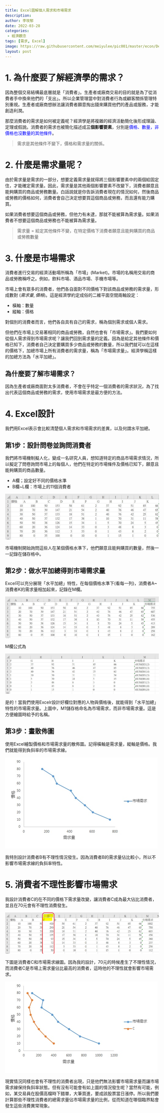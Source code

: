 ```yaml
---
title: Excel圖解個人需求和市場需求
description: 
author: 李玫郁
date: 2022-03-28
categories:
 - 經濟觀念
tags: [需求, Excel]
image: https://raw.githubusercontent.com/meiyulee/pic001/master/econ/Demand_005.JPG
layout: post
---
```


# 1. 為什麼要了解經濟學的需求？

因為整個交易結構最底層就是「消費者」。生產者或廠商交易的目的就是為了從消費者手中換來他們的「支出」。所以企業管理當中對消費者行為或顧客關係管理特別重視。生產者或廠商想辦法讓消費者願意掏出錢來購買他們的產品或服務，才能創造利潤。

那麼消費者的需求是如何被定義呢？經濟學是將複雜的經濟活動簡化後形成理論、定理或假說。消費者的需求也被簡化描述成**三個影響要素**，分別是<font color="blue">價格、數量，非價格也沒數量的其他條件</font>。

> 需求是其他條件不變下，價格和需求量的關係。

# 2. 什麼是需求量呢？

由於需求量是需求的一部分，想要定義需求量就得將三個影響要素中的兩個給固定住，才能確定需求量。因此，需求量是其他兩個影響要素不改變下，消費者願意且能夠購買的商品或勞務數量。白話說就是你告訴消費者現在的情況如何，然後商品或勞務的價格如何，消費者會自己決定想要買這個商品或勞務，而且還有能力購買。

如果消費者想要這個商品或勞務，但他力有未逮，那就不能被算為需求量。如果消費者不想要這個商品或勞務也不能被算為需求量。

> 需求量 = 給定其他條件不變，在特定價格下消費者願意且能夠購買的商品或勞務數量


# 3. 什麼是市場需求

消費者進行交易的經濟活動場所稱為「市場」(Market)。市場的名稱用交易的商品或勞務稱呼之。例如，飲料市場、酒品市場、手機市場等。

市場上會有眾多的消費者，他們各自面對不同價格下對該商品或勞務的需求量，形成數對 $(需求量, 價格)$。這是經濟學約定成俗的二維平面空間兩軸設定：

- 橫軸：數量
- 縱軸：價格

對個別的消費者而言，他們各自具有自己的需求，稱為個別需求或個人需求。

但他們在市場上交易著相同的商品或勞務，自然也會有「市場需求」。我們要如何從個人需求得到市場需求呢？讓我們回到需求量的定義。因為是給定其他條件和價格已知下，消費者自己決定要購買多少商品或勞務的數量，所以我們就可以在這樣的價格下，加總市場上所有消費者的需求量，稱為「市場需求量」。經濟學稱這樣的加總方法為「水平加總」。

## 為什麼要了解市場需求？

因為生產者或廠商面對太多消費者，不會在乎特定一個消費者的需求狀況，為了找出代表這個商品或勞務的需求，使用市場需求是最方便的方法。

# 4. Excel設計

我們用Excel表示會比較清楚個人需求和市場需求的差異，以及何謂水平加總。

## 第1步：設計問卷並詢問消費者

我們將市場機制擬人化，變成一名研究人員，想知道特定的商品市場需求情況，所以擬定了問卷詢問市場上的每個人，他們在特定的市場條件及價格已知下，願意且能夠購買的商品數量。

- A欄；設定好不同的價格水準
- B欄~L欄：市場上的11個消費者

![](https://raw.githubusercontent.com/meiyulee/pic001/master/econ/Demand_001.JPG)

市場機制開始詢問這些人在某個價格水準下，他們願意且能夠購買的數量，然後一一記錄在儲存格中。

## 第2步：做水平加總得到市場需求量

Excel可以充分展現「水平加總」特性，在每個價格水準下(看每一列)，消費者A~消費者K的需求量相加起來，記錄在M欄。

![](https://raw.githubusercontent.com/meiyulee/pic001/master/econ/Demand_002.JPG)

M欄公式為

![](https://raw.githubusercontent.com/meiyulee/pic001/master/econ/Demand_003.JPG)

是的！當我們使用Excelr設計好欄位對應的人物與價格後，就能得到「水平加總」特性的市場需求量。上圖中，M1儲存格命名為市場需求，而非市場需求量。這是方便繪圖時給予的名稱。

## 第3步：畫散佈圖

使用Excel繪製價格和市場需求量的散佈圖。記得橫軸是需求量，縱軸是價格。我們就能得到負斜率的市場需求線。

![](https://raw.githubusercontent.com/meiyulee/pic001/master/econ/Demand_004.JPG)

我特別設計消費者B有不理性情況發生。因為消費者B的需求量佔比較小，所以不影響市場需求線的負斜率特性。

# 5. 消費者不理性影響市場需求

我設計消費者C的在不同的價格下需求量改變，讓消費者C成為最大佔比消費者，並且在70元會有不理性消費發生。

![](https://raw.githubusercontent.com/meiyulee/pic001/master/econ/Demand_006.JPG)

下圖是消費者C和市場需求線圖。因為我的設計，70元的時候產生了不理性情況，而消費者C是市場上需求量佔比最高的消費者，這時他的不理性就會影響市場需求。

![](https://raw.githubusercontent.com/meiyulee/pic001/master/econ/Demand_008.JPG)

現實情況同樣也會有不理性的消費者出現，只是他們無法影響市場需求量而讓市場需求線保持負斜率狀態。但有沒有可能會有如上圖的情況發生呢？當然有可能，例如，某交易員在股價高檔時下錯單，大筆買進，要成該股票當日漲停。所以我們要計算那些不理性消費者的總需求量佔市場需求量的比例，從而知道在哪個臨界點會發生這些消費異常現象。

